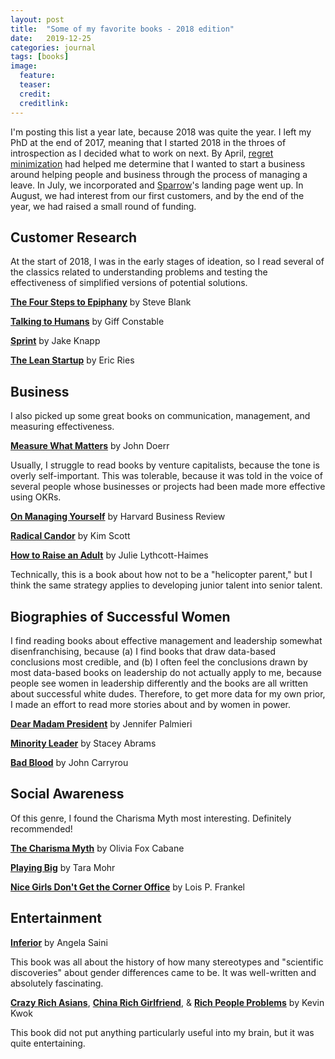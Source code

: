 ```yaml
---
layout: post
title:  "Some of my favorite books - 2018 edition"
date:   2019-12-25
categories: journal
tags: [books]
image:
  feature: 
  teaser: 
  credit: 
  creditlink: 
---
```


I'm posting this list a year late, because 2018 was quite the year. I left my PhD at the end of 2017, meaning that I started 2018 in the throes of introspection as I decided what to work on next. By April, [regret minimization](https://deborahhanus.com/blog/regret-minimization/) had helped me determine that I wanted to start a business around helping people and business through the process of managing a leave. In July, we incorporated and [Sparrow](http://trysparrow.com/)'s landing page went up. In August, we had interest from our first customers, and by the end of the year, we had raised a small round of funding. 


## Customer Research 

At the start of 2018, I was in the early stages of ideation, so I read several of the classics related to understanding problems and testing the effectiveness of simplified versions of potential solutions. 

**[The Four Steps to Epiphany](https://amzn.to/2yDWRR5)** by Steve Blank 

**[Talking to Humans](https://amzn.to/2yzf6XM)** by Giff Constable

**[Sprint](https://amzn.to/2yD1UB8)** by Jake Knapp

**[The Lean Startup](https://www.amazon.com/Lean-Startup-Entrepreneurs-Continuous-Innovation/dp/0307887898)** by Eric Ries

## Business 

I also picked up some great books on communication, management, and measuring effectiveness. 

**[Measure What Matters](https://amzn.to/2MRODHY)** by John Doerr 

Usually, I struggle to read books by venture capitalists, because the tone is overly self-important. This was tolerable, because it was told in the voice of several people whose businesses or projects had been made more effective using OKRs.

**[On Managing Yourself](https://amzn.to/2tx4HGv)** by Harvard Business Review

**[Radical Candor](https://amzn.to/2tAbtev)** by Kim Scott

**[How to Raise an Adult](https://amzn.to/2vBe8FT)** by Julie Lythcott-Haimes

Technically, this is a book about how not to be a "helicopter parent," but I think the same strategy applies to developing junior talent into senior talent.

## Biographies of Successful Women

I find reading books about effective management and leadership somewhat disenfranchising, because (a) I find books that draw data-based conclusions most credible, and (b) I often feel the conclusions drawn by most data-based books on leadership do not actually apply to me, because people see women in leadership differently and the books are all written about successful white dudes. Therefore, to get more data for my own prior, I made an effort to read more stories about and by women in power. 

<a href="https://amzn.to/2yFPkBm">**Dear Madam President**</a> by Jennifer Palmieri

<a href="https://amzn.to/2yCIOet">**Minority Leader**</a> by Stacey Abrams

<a href="https://amzn.to/2u1MEcx">**Bad Blood**</a> by John Carryrou

## Social Awareness

Of this genre, I found the Charisma Myth most interesting. Definitely recommended!  

<a href="https://amzn.to/2tyBPgP">**The Charisma Myth**</a> by Olivia Fox Cabane

<a href="https://amzn.to/2tAn650">**Playing Big**</a> by Tara Mohr 

<a href="https://amzn.to/2MVHnuS">**Nice Girls Don't Get the Corner Office**</a> by Lois P. Frankel

## Entertainment 

<a href="https://amzn.to/2tym4qs">**Inferior**</a> by Angela Saini

This book was all about the history of how many stereotypes and "scientific discoveries" about gender differences came to be. It was well-written and absolutely fascinating. 

<a href="https://amzn.to/2MTUPzp">**Crazy Rich Asians**</a>, <a href="https://amzn.to/2u3yKqh">**China Rich Girlfriend**</a>, & <a href="https://amzn.to/2u0ha6E">**Rich People Problems**</a> by Kevin Kwok  

This book did not put anything particularly useful into my brain, but it was quite entertaining. 





